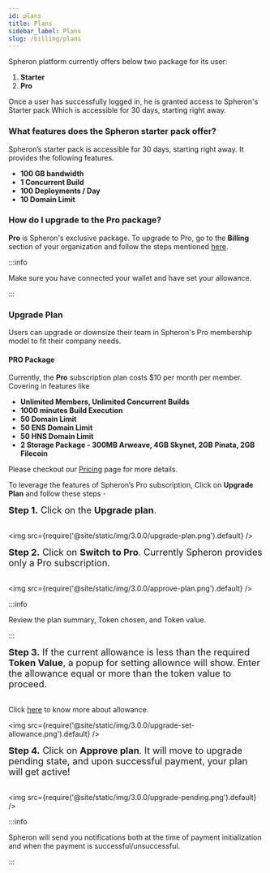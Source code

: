 ```yaml
---
id: plans
title: Plans
sidebar_label: Plans
slug: /billing/plans
---
```


Spheron platform currently offers below two package for its user:

1. <b>Starter</b>
2. <b>Pro</b>

Once a user has successfully logged in, he is granted access to Spheron's Starter pack Which is accessible for 30 days, starting right away.

### What features does the Spheron starter pack offer?

Spheron’s starter pack is accessible for 30 days, starting right away. It provides the following features.

- <b>100 GB bandwidth</b>
- <b>1 Concurrent Build</b>
- <b>100 Deployments / Day</b>
- <b>10 Domain Limit</b>

### How do I upgrade to the Pro package?

**Pro** is Spheron's exclusive package. To upgrade to Pro, go to the **Billing** section of your organization and follow the steps mentioned [here](/quick-start/upgrade-plan#upgrade-plan).

:::info

Make sure you have connected your wallet and have set your allowance.

:::

### Upgrade Plan

Users can upgrade or downsize their team in Spheron's Pro membership model to fit their company needs.

#### PRO Package

Currently, the <b>Pro</b> subscription plan costs $10 per month per member. Covering in features like

- <b>Unlimited Members, Unlimited Concurrent Builds</b>
- <b>1000 minutes Build Execution</b>
- <b>50 Domain Limit</b>
- <b>50 ENS Domain Limit</b>
- <b>50 HNS Domain Limit</b>
- <b>2 Storage Package - 300MB Arweave, 4GB Skynet, 2GB Pinata, 2GB Filecoin</b>

Please checkout our [Pricing](https://spheron.network/pricing) page for more details.

To leverage the features of Spheron’s Pro subscription, Click on <b>Upgrade Plan</b> and follow these steps -

<font size="4"> <b>Step 1.</b> Click on the <b>Upgrade plan</b>. </font> <br/><br/>

<img src={require('@site/static/img/3.0.0/upgrade-plan.png').default} />

<font size="4"> <b>Step 2.</b> Click on <b>Switch to Pro</b>. Currently Spheron provides only a Pro subscription. </font> <br/><br/>

<img src={require('@site/static/img/3.0.0/approve-plan.png').default} />

:::info

Review the plan summary, Token chosen, and Token value.

:::

<font size="4"> <b>Step 3.</b> If the current allowance is less than the required <b>Token Value</b>, a popup for setting allownce will show. Enter the allowance equal or more than the token value to proceed.</font> <br/><br/>

Click [here](/quick-start/configuring-wallet#allowance) to know more about allowance.

<img src={require('@site/static/img/3.0.0/upgrade-set-allowance.png').default} />

<font size="4"> <b>Step 4.</b> Click on <b>Approve plan</b>. It will move to upgrade pending state, and upon successful payment, your plan will get active! </font> <br/><br/>

<img src={require('@site/static/img/3.0.0/upgrade-pending.png').default} />

:::info

Spheron will send you notifications both at the time of payment initialization and when the payment is successful/unsuccessful.

:::
